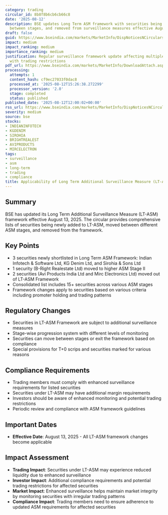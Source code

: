 ```yaml
---
category: trading
circular_id: 8b8f8b6cb6cb66c8
date: '2025-08-12'
description: BSE updates Long Term ASM framework with securities being added, moved
  between stages, and removed from surveillance measures effective August 13, 2025.
draft: false
guid: https://www.bseindia.com/markets/MarketInfo/DispNoticesNCirculars.aspx?Noticeid={9CB6E660-48F6-4667-870B-13063B90B2C3}&noticeno=20250812-25&dt=08/12/2025&icount=25&totcount=39&flag=0
impact: medium
impact_ranking: medium
importance_ranking: medium
justification: Regular surveillance framework update affecting multiple securities
  with trading restrictions
pdf_url: https://www.bseindia.com/markets/MarketInfo/DownloadAttach.aspx?id=20250812-25&attachedId=61006108-e7e1-4fea-acc8-60b77f64b6eb
processing:
  attempts: 1
  content_hash: cf9ec27033f0dac8
  processed_at: '2025-08-12T15:26:38.272299'
  processor_version: '2.0'
  stage: completed
  status: published
published_date: '2025-08-12T12:00:02+00:00'
rss_url: https://www.bseindia.com/markets/MarketInfo/DispNoticesNCirculars.aspx?Noticeid={9CB6E660-48F6-4667-870B-13063B90B2C3}&noticeno=20250812-25&dt=08/12/2025&icount=25&totcount=39&flag=0
severity: medium
source: bse
stocks:
- INDIANINFOTECH
- KGDENIM
- SIROHIA
- BRIGHTREALEST
- AVIPRODUCTS
- MIRCELECTRON
tags:
- surveillance
- asm
- long-term
- trading
- compliance
title: Applicability of Long Term Additional Surveillance Measure (LT-ASM)
---
```


## Summary

BSE has updated its Long Term Additional Surveillance Measure (LT-ASM) framework effective August 13, 2025. The circular provides comprehensive lists of securities being newly added to LT-ASM, moved between different ASM stages, and removed from the framework.

## Key Points

- 3 securities newly shortlisted in Long Term ASM Framework: Indian Infotech & Software Ltd, KG Denim Ltd, and Sirohia & Sons Ltd
- 1 security (B-Right Realestate Ltd) moved to higher ASM Stage II
- 2 securities (Avi Products India Ltd and Mirc Electronics Ltd) moved out of LT-ASM Framework
- Consolidated list includes 15+ securities across various ASM stages
- Framework changes apply to securities based on various criteria including promoter holding and trading patterns

## Regulatory Changes

- Securities in LT-ASM Framework are subject to additional surveillance measures
- Stage-wise progression system with different levels of monitoring
- Securities can move between stages or exit the framework based on compliance
- Special provisions for T+0 scrips and securities marked for various reasons

## Compliance Requirements

- Trading members must comply with enhanced surveillance requirements for listed securities
- Securities under LT-ASM may have additional margin requirements
- Investors should be aware of enhanced monitoring and potential trading restrictions
- Periodic review and compliance with ASM framework guidelines

## Important Dates

- **Effective Date**: August 13, 2025 - All LT-ASM framework changes become applicable

## Impact Assessment

- **Trading Impact**: Securities under LT-ASM may experience reduced liquidity due to enhanced surveillance
- **Investor Impact**: Additional compliance requirements and potential trading restrictions for affected securities
- **Market Impact**: Enhanced surveillance helps maintain market integrity by monitoring securities with irregular trading patterns
- **Compliance Impact**: Trading members need to ensure adherence to updated ASM requirements for affected securities